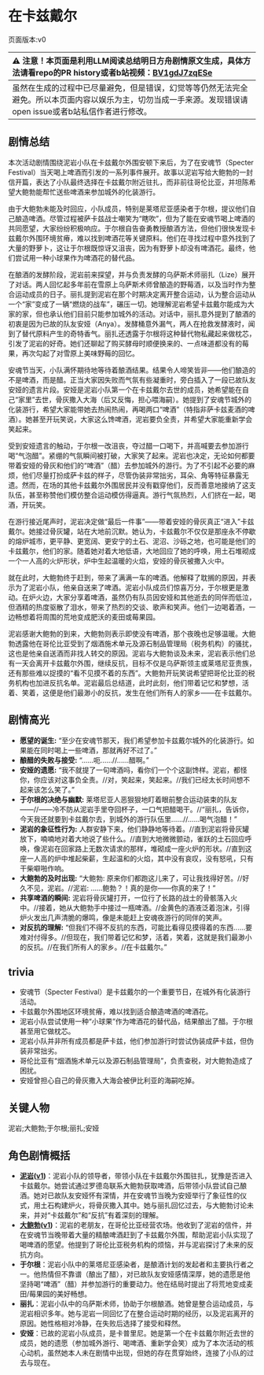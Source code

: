# 在卡兹戴尔
页面版本:v0
 

| :warning: 注意！本页面是利用LLM阅读总结明日方舟剧情原文生成，具体方法请看repo的PR history或者b站视频：[BV1gdJ7zqESe](https://www.bilibili.com/video/BV1gdJ7zqESe/)         |
|:----------------------------|
| 虽然在生成的过程中已尽量避免，但是错误，幻觉等等仍然无法完全避免。所以本页面内容以娱乐为主，切勿当成一手来源。发现错误请open issue或者b站私信作者进行修改。|



## 剧情总结
本次活动剧情围绕泥岩小队在卡兹戴尔外围安顿下来后，为了在安魂节（Specter Festival）当天喝上啤酒而引发的一系列事件展开。故事以泥岩写给大鲍勃的一封信开篇，表达了小队最终选择在卡兹戴尔附近驻扎，而非前往哥伦比亚，并坦陈希望大鲍勃能帮忙送些啤酒来参加城外的化装游行。

由于大鲍勃未能及时回应，小队成员，特别是莱塔尼亚感染者于尔根，提议他们自己酿造啤酒。尽管过程被萨卡兹战士嘲笑为“瞎吹”，但为了能在安魂节喝上啤酒的共同愿望，大家纷纷积极响应。于尔根自告奋勇教授酿酒方法，但他们很快发现卡兹戴尔外围环境贫瘠，难以找到啤酒花等关键原料。他们在寻找过程中意外找到了大量的野萝卜，这让于尔根既惊讶又沮丧，因为有野萝卜却没有啤酒花。最终，他们尝试用一种小球果作为啤酒花的替代品。

在酿酒的发酵阶段，泥岩前来探望，并与负责发酵的乌萨斯术师丽扎（Lize）展开了对话。两人回忆起多年前在雪原上乌萨斯术师曾酿造的野莓酒，以及当时作为整合运动成员的日子。丽扎提到泥岩在那个时期决定离开整合运动，认为整合运动从一个“家”变成了一辆“燃烧的战车”，碾压一切。她理解泥岩希望卡兹戴尔能成为大家的家，但也承认他们目前只能参加城外的活动。对话中，丽扎意外提到了酿酒的初衷是因为已故的队友安娅（Anya）。发酵桶意外漏气，两人在抢救发酵液时，闻到了替代原料产生的奇特香气。丽扎还透露于尔根将这种替代物私藏起来做枕芯，引发了泥岩的好奇。她们还聊起了购买酵母时顺便换来的、一点味道都没有的莓果，再次勾起了对雪原上美味野莓的回忆。

安魂节当天，小队满怀期待地等待着酿酒结果。结果令人啼笑皆非——他们酿造的不是啤酒，而是醋。正当大家因失败而气氛有些凝重时，旁白插入了一段已故队友安娅的遗言片段。安娅是泥岩小队第一个在卡兹戴尔去世的成员，她希望能在自己“家里”去世，骨灰撒入大海（后又反悔，担心喂海嗣）。她提到了安魂节城外的化装游行，希望大家能带她去热闹热闹，再喝两口“啤酒”（特指非萨卡兹麦酒的啤酒）。她甚至开玩笑说，大家这么馋啤酒，泥岩要负全责，并希望大家能重新学会笑起来。

受到安娅遗言的触动，于尔根一改沮丧，夺过醋一口喝下，并高喊要去参加游行喝“气泡醋”。紧绷的气氛瞬间被打破，大家笑了起来。泥岩也决定，无论如何都要带着安娅的骨灰和他们的“啤酒”（醋）去参加城外的游行。为了不引起不必要的麻烦，他们尽量打扮成萨卡兹的样子，尽管伪装非常拙劣，耳朵、角等特征暴露无遗。然而，在场的其他卡兹戴尔外围居民并没有戳穿他们，反而善意地接纳了这支队伍，甚至称赞他们模仿整合运动模仿得逼真。游行气氛热烈，人们挤在一起，喝酒，开玩笑。

在游行接近尾声时，泥岩决定做“最后一件事”——带着安娅的骨灰真正“进入”卡兹戴尔。她接过骨灰罐，站在大地前沉默。她认为，卡兹戴尔不仅仅是那座永不停歇的熔炉城市，更平静、更宽阔、更安宁的土石、泥沼、沙砾之地，也可能是他们的卡兹戴尔，他们的家。随着她对着大地低语，大地回应了她的呼唤，用土石堆砌成一个一人高的火炉形状，炉中生起温暖的火焰，安娅的骨灰被撒入火中。

就在此时，大鲍勃终于赶到，带来了满满一车的啤酒。他解释了耽搁的原因，并表示为了泥岩小队，他亲自送来了啤酒。泥岩小队成员们惊喜万分，于尔根更是激动。在炉火边，大家分享着啤酒，虽然仍有队员因安娅和其他逝去的同伴而低泣，但酒精的热度驱散了泪水，带来了热烈的交谈、歌声和笑声。他们一边喝着酒，一边畅想着将周围的荒地变成肥沃的麦田或莓果园。

泥岩感谢大鲍勃的到来，大鲍勃则表示即使没有啤酒，那个夜晚也足够温暖。大鲍勃透露他在哥伦比亚受到了烟酒施术单元及源石制品管理局（税务机构）的骚扰，这也是他亲自送酒而非找人转交的原因。泥岩与大鲍勃谈及未来，泥岩表示他们总有一天会离开卡兹戴尔外围，继续反抗，目标不仅是乌萨斯领主或莱塔尼亚贵族，还有那些难以捉摸的“看不见摸不着的东西”。大鲍勃开玩笑说希望把哥伦比亚的税务机构也加进反抗名单。泥岩最后总结道，此时此刻，他们带着记忆和梦想，活着、笑着，这便是他们最渺小的反抗，发生在他们所有人的家乡——在卡兹戴尔。
## 剧情高光
-   **愿望的诞生:** “至少在安魂节那天，我们希望参加卡兹戴尔城外的化装游行。如果能在同时喝上一些啤酒，那就再好不过了。”
-   **酿醋的失败与接受:** “......呃......//......醋啊。”
-   **安娅的遗愿:** “我不就提了一句啤酒吗，看你们一个个这副馋样。泥岩，都怪你，你应该对这事负全责。//对，笑起来，笑起来。//我们已经太长时间想不起来该怎么笑了。”
-   **于尔根的决绝与幽默:** 莱塔尼亚人恶狠狠地盯着眼前整合运动装束的队友——//——冷不防从泥岩手里夺回杯子，一口气把醋喝干。//“丽扎，告诉你，今天我还就要到卡兹戴尔去，到城外的游行队伍里......//......喝气泡醋！”
-   **泥岩的象征性行为:** 人群安静下来，他们静静地等待着。//直到泥岩将骨灰罐放下，喃喃地对着大地说了些什么。//直到大地微微颤动，雀跃的土石回应呼唤，像泥岩在回家路上无数次请求的那样，堆砌成一座火炉的形状。//直到这座一人高的炉中堆起柴薪，生起温和的火焰，其中没有哀叹，没有怒吼，只有干柴噼啪作响。
-   **大鲍勃的及时出现:** “大鲍勃: 原来你们都跑这儿来了，可让我找得好苦。//好久不见，泥岩。//泥岩: ......鲍勃？！真的是你——你真的来了！”
-   **共享啤酒的瞬间:** 泥岩将骨灰罐打开，一位行了长路的战士的骨骸落入火中。//接着，她从大鲍勃手中接过一瓶啤酒。//金黄色的酒液泛着泡沫，引得炉火发出几声清脆的爆鸣，像是未能赶上安魂夜游行的同伴的笑声。
-   **对反抗的理解:** “但我们不得不反抗的东西，可能比看得见摸得着的东西......要难对付得多。//但现在，我们带着记忆和梦，活着，笑着，这就是我们最渺小的反抗。//在我们所有人的家乡。//在卡兹戴尔。”
## trivia
-   安魂节（Specter Festival）是卡兹戴尔的一个重要节日，在城外有化装游行活动。
-   卡兹戴尔外围地区环境贫瘠，难以找到适合酿造啤酒的啤酒花。
-   泥岩小队尝试使用一种“小球果”作为啤酒花的替代品，结果酿出了醋。于尔根甚至用它做枕芯。
-   泥岩小队并非所有成员都是萨卡兹，他们参加游行时尝试伪装成萨卡兹，但伪装非常拙劣。
-   哥伦比亚有“烟酒施术单元以及源石制品管理局”，负责查税，对大鲍勃造成了困扰。
-   安娅曾担心自己的骨灰撒入大海会被伊比利亚的海嗣吃掉。
## 关键人物
泥岩;大鲍勃;于尔根;丽扎;安娅
## 角色剧情概括
-   **[泥岩](../char_v3/char_311_mudrok.md)([v1](../chars/char_311_mudrok.md))**：泥岩小队的领导者，带领小队在卡兹戴尔外围驻扎，犹豫是否进入卡兹戴尔。她尝试通过罗德岛联系大鲍勃获取啤酒，后带领小队尝试自己酿酒。她对已故队友安娅怀有深情，并在安魂节当晚为安娅举行了象征性的仪式，用土石构建炉火，将骨灰撒入其中。她与丽扎回忆过去，与大鲍勃讨论未来，并对“卡兹戴尔”和“反抗”有着深刻的理解。
-   **[大鲍勃](../char_v3/extended_char_da_bao_bo.md)([v1](../chars/extended_char_da_bao_bo.md))**：泥岩的老朋友，在哥伦比亚经营农场。他收到了泥岩的信件，并在安魂节当晚带着大量的精酿啤酒赶到了卡兹戴尔外围，帮助泥岩小队实现了喝啤酒的愿望。他提到了哥伦比亚税务机构的烦恼，并与泥岩探讨了未来的反抗方向。
-   **于尔根**：泥岩小队中的莱塔尼亚感染者，是酿酒计划的发起者和主要执行者之一。他热情但不靠谱（酿出了醋），对已故队友安娅感情深厚，她的遗愿是他坚持喝“啤酒”（醋）并参加游行的重要动力。他在结局时提出了将荒地变成麦田/莓果园的美好畅想。
-   **丽扎**：泥岩小队中的乌萨斯术师，协助于尔根酿酒。她曾是整合运动成员，与泥岩相识多年。她与泥岩一同回忆了在整合运动时期的经历，以及泥岩离开的原因。她性格相对冷静，在失败后选择了接受和释然。
-   **安娅**：已故的泥岩小队成员，是卡普里尼。她是第一个在卡兹戴尔附近去世的成员，她的遗愿（参加城外游行、喝啤酒、重新学会笑）成为了本次活动的核心动机，虽然她本人未在剧情中出现，但她的存在贯穿始终，连接了小队的过去与现在。